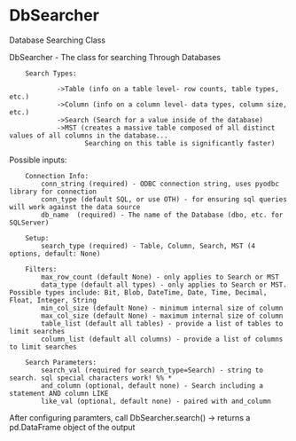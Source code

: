 # DbSearcher
Database Searching Class

DbSearcher - The class for searching Through Databases
        
        Search Types:
        
                ->Table (info on a table level- row counts, table types, etc.)
                ->Column (info on a column level- data types, column size, etc.)
                ->Search (Search for a value inside of the database)
                ->MST (creates a massive table composed of all distinct values of all columns in the database...
                       Searching on this table is significantly faster)
                             
Possible inputs:

        Connection Info:
            conn_string (required) - ODBC connection string, uses pyodbc library for connection
            conn_type (default SQL, or use OTH) - for ensuring sql queries will work against the data source
            db_name  (required) - The name of the Database (dbo, etc. for SQLServer)
            
        Setup:
            search_type (required) - Table, Column, Search, MST (4 options, default: None)
        
        Filters:
            max_row_count (default None) - only applies to Search or MST
            data_type (default all types) - only applies to Search or MST. Possible types include: Bit, Blob, DateTime, Date, Time, Decimal, Float, Integer, String
            min_col_size (default None) - minimum internal size of column
            max_col_size (default None) - maximum internal size of column 
            table_list (default all tables) - provide a list of tables to limit searches
            column_list (default all columns) - provide a list of columns to limit searches
            
        Search Parameters:
            search_val (required for search_type=Search) - string to search. sql special characters work! %% *
            and_column (optional, default none) - Search including a statement AND column LIKE
            like_val (optional, default none) - paired with and_column  
            
After configuring paramters, call DbSearcher.search()
            -> returns a pd.DataFrame object of the output
